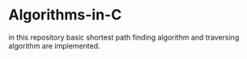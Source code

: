 # Algorithms-in-C 
in this repository basic shortest path finding algorithm and traversing algorithm are implemented. 
